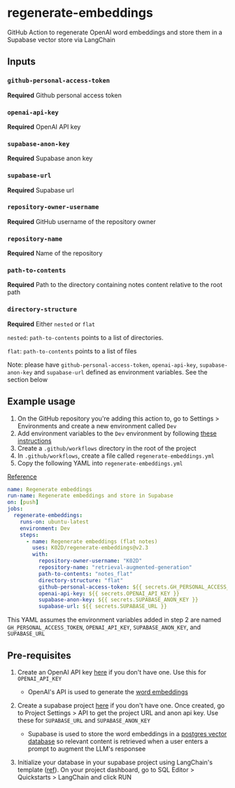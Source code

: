 # regenerate-embeddings

GitHub Action to regenerate OpenAI word embeddings and store them in a Supabase vector store via LangChain

## Inputs

### `github-personal-access-token`

**Required** Github personal access token

### `openai-api-key`

**Required** OpenAI API key

### `supabase-anon-key`

**Required** Supabase anon key

### `supabase-url`

**Required** Supabase url

### `repository-owner-username`

**Required** GitHub username of the repository owner

### `repository-name`

**Required** Name of the repository

### `path-to-contents`

**Required** Path to the directory containing notes content relative to the root path

### `directory-structure`

**Required** Either `nested` or `flat`

`nested`: `path-to-contents` points to a list of directories.

`flat`: `path-to-contents` points to a list of files

Note: please have `github-personal-access-token`, `openai-api-key`, `supabase-anon-key` and `supabase-url` defined as environment variables. See the section below

## Example usage

1. On the GitHub repository you're adding this action to, go to Settings > Environments and create a new environment called `Dev`
2. Add environment variables to the `Dev` environment by following [these instructions](https://docs.github.com/en/actions/learn-github-actions/variables#creating-configuration-variables-for-an-environment)
3. Create a `.github/workflows` directory in the root of the project
4. In `.github/workflows`, create a file called `regenerate-embeddings.yml`
5. Copy the following YAML into `regenerate-embeddings.yml`

[Reference](https://docs.github.com/en/actions/quickstart)

```yaml
name: Regenerate embeddings
run-name: Regenerate embeddings and store in Supabase
on: [push]
jobs:
  regenerate-embeddings:
    runs-on: ubuntu-latest
    environment: Dev
    steps:
      - name: Regenerate embeddings (flat notes)
        uses: K02D/regenerate-embeddings@v2.3
        with:
          repository-owner-username: "K02D"
          repository-name: "retrieval-augmented-generation"
          path-to-contents: "notes_flat"
          directory-structure: "flat"
          github-personal-access-token: ${{ secrets.GH_PERSONAL_ACCESS_TOKEN }}
          openai-api-key: ${{ secrets.OPENAI_API_KEY }}
          supabase-anon-key: ${{ secrets.SUPABASE_ANON_KEY }}
          supabase-url: ${{ secrets.SUPABASE_URL }}
```

This YAML assumes the environment variables added in step 2 are named `GH_PERSONAL_ACCESS_TOKEN`, `OPENAI_API_KEY`, `SUPABASE_ANON_KEY`, and `SUPABASE_URL`

## Pre-requisites

1. Create an OpenAI API key [here](https://platform.openai.com/account/api-keys) if you don't have one. Use this for `OPENAI_API_KEY`

   - OpenAI's API is used to generate the [word embeddings](https://platform.openai.com/docs/guides/embeddings/what-are-embeddings)

2. Create a supabase project [here](https://supabase.com/dashboard/projects) if you don't have one. Once created, go to Project Settings > API to get the project URL and anon api key. Use these for `SUPABASE_URL` and `SUPABASE_ANON_KEY`

   - Supabase is used to store the word embeddings in a [postgres vector database](https://supabase.com/docs/guides/ai) so relevant content is retrieved when a user enters a prompt to augment the LLM's responsee

3. Initialize your database in your supabase project using LangChain's template ([ref](https://supabase.com/docs/guides/ai/langchain?database-method=dashboard)). On your project dashboard, go to SQL Editor > Quickstarts > LangChain and click RUN
